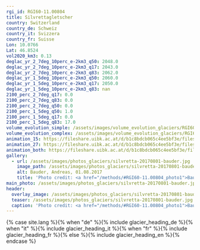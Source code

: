 ```yaml
---
rgi_id: RGI60-11.00804
title: Silvrettagletscher
country: Switzerland
country_de: Schweiz
country_it: Svizzera
country_fr: Suisse
Lon: 10.0766
Lat: 46.8524
vol2020_km3: 0.13
deglac_yr_2_7deg_10perc_e-2km3_q50: 2048.0
deglac_yr_2_7deg_10perc_e-2km3_q17: 2043.0
deglac_yr_2_7deg_10perc_e-2km3_q83: 2062.0
deglac_yr_1_5deg_10perc_e-2km3_q50: 2060.0
deglac_yr_1_5deg_10perc_e-2km3_q17: 2050.0
deglac_yr_1_5deg_10perc_e-2km3_q83: nan
2100_perc_2_7deg_q17: 0.0
2100_perc_2_7deg_q83: 0.0
2100_perc_2_7deg_q50: 0.0
2100_perc_1_5deg_q50: 1.0
2100_perc_1_5deg_q17: 0.0
2100_perc_1_5deg_q83: 17.0
volume_evolution_simple: /assets/images/volume_evolution_glaciers/RGI60-11.00804_simple_en.png
volume_evolution_complex: /assets/images/volume_evolution_glaciers/RGI60-11.00804_complex_en.png
animation_15: https://fileshare.uibk.ac.at/d/b1c8bdcb065c4ee5bf3e/files/?p=%2FRGI60-11.00804_%2B1.5%C2%B0C.mp4&dl=1
animation_27: https://fileshare.uibk.ac.at/d/b1c8bdcb065c4ee5bf3e/files/?p=%2FRGI60-11.00804_%2B2.7%C2%B0C.mp4&dl=1
animation_both: https://fileshare.uibk.ac.at/d/b1c8bdcb065c4ee5bf3e/files/?p=%2FRGI60-11.00804_both.mp4&dl=1
gallery:
  - url: /assets/images/photos_glaciers/silvretta-20170801-bauder.jpg
    image_path: /assets/images/photos_glaciers/silvretta-20170801-bauder.jpg
    alt: Bauder, Andreas, 01.08.2017
    title: 'Photo credit: <a href="/methods/#RGI60-11.00804_photo1">Bauder, Andreas, 01.08.2017</a>'
main_photo: /assets/images/photos_glaciers/silvretta-20170801-bauder.jpg
header:
  overlay_image: /assets/images/photos_glaciers/silvretta-20170801-bauder.jpg
  teaser: /assets/images/photos_glaciers/silvretta-20170801-bauder.jpg
  caption: 'Photo credit: <a href="/methods/#RGI60-11.00804_photo1">Bauder, Andreas, 01.08.2017</a>'
---
```

{% case site.lang %}{% when "de" %}{% include glacier_heading_de %}{% when "it" %}{% include glacier_heading_it %}{% when "fr" %}{% include glacier_heading_fr %}{% else %}{% include glacier_heading_en %}{% endcase %}
